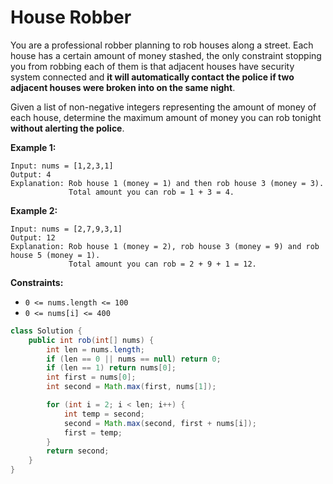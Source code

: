 # House Robber

You are a professional robber planning to rob houses along a street. Each house has a certain amount of money stashed, the only constraint stopping you from robbing each of them is that adjacent houses have security system connected and **it will automatically contact the police if two adjacent houses were broken into on the same night**.

Given a list of non-negative integers representing the amount of money of each house, determine the maximum amount of money you can rob tonight **without alerting the police**.

 

**Example 1:**

```
Input: nums = [1,2,3,1]
Output: 4
Explanation: Rob house 1 (money = 1) and then rob house 3 (money = 3).
             Total amount you can rob = 1 + 3 = 4.
```

**Example 2:**

```
Input: nums = [2,7,9,3,1]
Output: 12
Explanation: Rob house 1 (money = 2), rob house 3 (money = 9) and rob house 5 (money = 1).
             Total amount you can rob = 2 + 9 + 1 = 12.
```

 

**Constraints:**

- `0 <= nums.length <= 100`
- `0 <= nums[i] <= 400`

```java
class Solution {
    public int rob(int[] nums) {
        int len = nums.length;
        if (len == 0 || nums == null) return 0;
        if (len == 1) return nums[0];
        int first = nums[0];
        int second = Math.max(first, nums[1]);

        for (int i = 2; i < len; i++) {
            int temp = second;
            second = Math.max(second, first + nums[i]);
            first = temp;
        }
        return second;
    }
}
```


